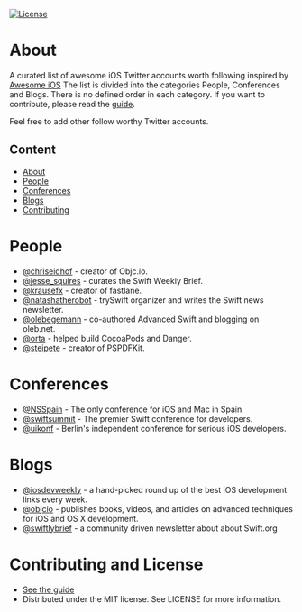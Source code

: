 [![License](http://img.shields.io/badge/license-MIT-green.svg?style=flat)](https://github.com/carolanitz/awesome-ios-twitter/blob/master/LICENSE)
# About
A curated list of awesome iOS Twitter accounts worth following inspired by [Awesome iOS](https://github.com/vsouza/awesome-ios)
The list is divided into the categories People, Conferences and Blogs. There is no defined order in each category. If you want to contribute, please read the [guide](https://github.com/carolanitz/Awesome-iOS-Twitter/blob/master/CONTRIBUTING.md).

Feel free to add other follow worthy Twitter accounts.

## Content
* [About](#about)
* [People](#people)
* [Conferences](#conferences)
* [Blogs](#blogs)
* [Contributing](#contributing-and-license)

# People

* [@chriseidhof](https://twitter.com/chriseidhof) - creator of Objc.io.
* [@jesse_squires](https://twitter.com/jesse_squires) - curates the Swift Weekly Brief.
* [@krausefx](https://twitter.com/krausefx) - creator of fastlane.
* [@natashatherobot](https://twitter.com/natashatherobot) - trySwift organizer and writes the Swift news newsletter.
* [@olebegemann](https://twitter.com/olebegemann) - co-authored Advanced Swift and blogging on oleb.net.
* [@orta](https://twitter.com/orta) - helped build CocoaPods and Danger.
* [@steipete](https://twitter.com/steipete) - creator of PSPDFKit.

# Conferences
* [@NSSpain](https://twitter.com/nsspain) - The only conference for iOS and Mac in Spain.
* [@swiftsummit](https://twitter.com/swiftsummit) - The premier Swift conference for developers.
* [@uikonf](https://twitter.com/uikonf) - Berlin's independent conference for serious iOS developers.

# Blogs
* [@iosdevweekly](https://twitter.com/iosdevweekly) - a hand-picked round up of the best iOS development links every week.
* [@objcio](https://twitter.com/objcio) - publishes books, videos, and articles on advanced techniques for iOS and OS X development.
* [@swiftlybrief](https://twitter.com/swiftlybrief) - a community driven newsletter about about Swift.org


# Contributing and License
* [See the guide](https://github.com/carolanitz/Awesome-iOS-Twitter/blob/master/CONTRIBUTING.md)
* Distributed under the MIT license. See LICENSE for more information.
